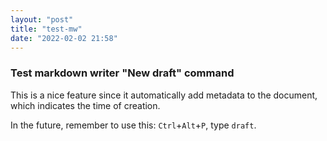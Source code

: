 ```yaml
---
layout: "post"
title: "test-mw"
date: "2022-02-02 21:58"
---
```

### Test markdown writer "New draft" command

This is a nice feature since it automatically add metadata to the document, which indicates the time of creation.

In the future, remember to use this: `Ctrl`+`Alt`+`P`, type `draft`.
